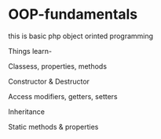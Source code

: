 # OOP-fundamentals
this is basic php object orinted programming


Things learn-


Classess, properties, methods


Constructor & Destructor


Access modifiers, getters, setters


Inheritance


Static methods & properties
